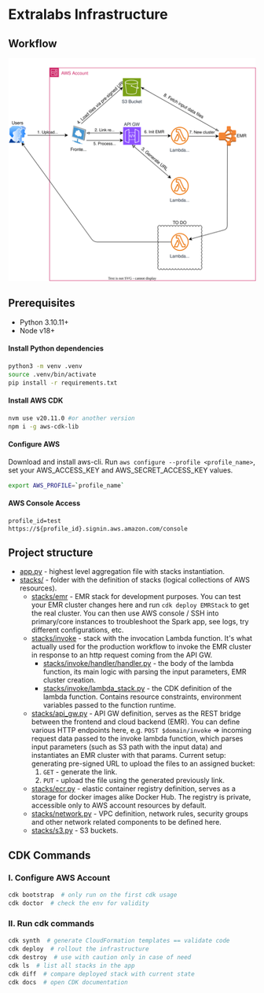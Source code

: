 # Extralabs Infrastructure

## Workflow

![Flow](./flow.svg)

## Prerequisites
- Python 3.10.11+
- Node v18+

#### Install Python dependencies
```bash
python3 -m venv .venv
source .venv/bin/activate
pip install -r requirements.txt
```
#### Install AWS CDK
```bash
nvm use v20.11.0 #or another version
npm i -g aws-cdk-lib
```

#### Configure AWS
Download and install aws-cli.
Run `aws configure --profile <profile_name>`, set your AWS_ACCESS_KEY and AWS_SECRET_ACCESS_KEY values.

```bash
export AWS_PROFILE=`profile_name`
```

#### AWS Console Access
```
profile_id=test
https://${profile_id}.signin.aws.amazon.com/console
```


## Project structure
- [app.py](./app.py) - highest level aggregation file with stacks instantiation.
- [stacks/](./stacks/) - folder with the definition of stacks (logical collections of AWS resources).
    - [stacks/emr](./stacks/emr/) - EMR stack for development purposes. You can test your EMR cluster changes here and run `cdk deploy EMRStack` to get the real cluster. You can then use AWS console / SSH into primary/core instances to troubleshoot the Spark app, see logs, try different configurations, etc.
    - [stacks/invoke](./stacks/invoke/) - stack with the invocation Lambda function. It's what actually used for the production workflow to invoke the EMR cluster in response to an http request coming from the API GW.
        - [stacks/invoke/handler/handler.py](./stacks/invoke/handler/handler.py) - the body of the lambda function, its main logic with parsing the input parameters, EMR cluster creation.
        - [stacks/invoke/lambda_stack.py](./stacks/invoke/lambda_stack.py) - the CDK definition of the lambda function. Contains resource constraints, environment variables passed to the function runtime.
    - [stacks/api_gw.py](./stacks/api_gw.py) - API GW definition, serves as the REST bridge between the frontend and cloud backend (EMR). You can define various HTTP endpoints here, e.g. `POST $domain/invoke` => incoming request data passed to the invoke lambda function, which parses input parameters (such as S3 path with the input data) and instantiates an EMR cluster with that params. Current setup: generating pre-signed URL to upload the files to an assigned bucket:
        1. `GET` - generate the link.
        2. `PUT` - upload the file using the generated previously link.
    - [stacks/ecr.py](./stacks/ecr.py) - elastic container registry definition, serves as a storage for docker images alike Docker Hub. The registry is private, accessible only to AWS account resources by default.
    - [stacks/network.py](./stacks/network.py) - VPC definition, network rules, security groups and other network related components to be defined here.
    - [stacks/s3.py](./stacks/s3.py) - S3 buckets.



## CDK Commands

### I. Configure AWS Account
```bash
cdk bootstrap  # only run on the first cdk usage
cdk doctor  # check the env for validity
```

### II. Run cdk commands
```bash
cdk synth  # generate CloudFormation templates == validate code
cdk deploy  # rollout the infrastructure 
cdk destroy  # use with caution only in case of need
cdk ls  # list all stacks in the app
cdk diff  # compare deployed stack with current state
cdk docs  # open CDK documentation
```